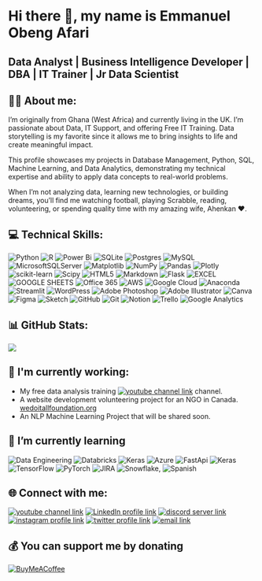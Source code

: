 # Hi there 👋, my name is Emmanuel Obeng Afari

## Data Analyst | Business Intelligence Developer | DBA | IT Trainer | Jr Data Scientist 

##  🙋‍♂️ About me:
I’m originally from Ghana (West Africa) and currently living in the UK. I’m passionate about Data, IT Support, and offering Free IT Training. Data storytelling is my favorite since it allows me to bring insights to life and create meaningful impact. <br> 

This profile showcases my projects in Database Management, Python, SQL, Machine Learning, and Data Analytics, demonstrating my technical expertise and ability to apply data concepts to real-world problems. <br>

When I’m not analyzing data, learning new technologies, or building dreams, you’ll find me watching football, playing Scrabble, reading, volunteering, or spending quality time with my amazing wife, Ahenkan ❤️.


## 💻 Technical Skills:

![Python](https://img.shields.io/badge/python-3670A0?style=for-the-badge&logo=python&logoColor=ffdd54) 
![R](https://img.shields.io/badge/r-%23276DC3.svg?style=for-the-badge&logo=r&logoColor=white)
![Power Bi](https://img.shields.io/badge/power_bi-F2C811?style=for-the-badge&logo=powerbi&logoColor=black)
![SQLite](https://img.shields.io/badge/sqlite-%2307405e.svg?style=for-the-badge&logo=sqlite&logoColor=white) 
![Postgres](https://img.shields.io/badge/postgres-%23316192.svg?style=for-the-badge&logo=postgresql&logoColor=white)
![MySQL](https://img.shields.io/badge/mysql-4479A1.svg?style=for-the-badge&logo=mysql&logoColor=white) 
![MicrosoftSQLServer](https://img.shields.io/badge/Microsoft%20SQL%20Server-CC2927?style=for-the-badge&logo=microsoft%20sql%20server&logoColor=white) 
![Matplotlib](https://img.shields.io/badge/Matplotlib-3776AB?style=for-the-badge&logo=Matplotlib&logoColor=white)
![NumPy](https://img.shields.io/badge/numpy-%23013243.svg?style=for-the-badge&logo=numpy&logoColor=white) 
![Pandas](https://img.shields.io/badge/pandas-%23150458.svg?style=for-the-badge&logo=pandas&logoColor=white) 
![Plotly](https://img.shields.io/badge/Plotly-%233F4F75.svg?style=for-the-badge&logo=plotly&logoColor=white) 
![scikit-learn](https://img.shields.io/badge/scikit--learn-%23F7931E.svg?style=for-the-badge&logo=scikit-learn&logoColor=white) 
![Scipy](https://img.shields.io/badge/SciPy-%230C55A5.svg?style=for-the-badge&logo=scipy&logoColor=%white)
![HTML5](https://img.shields.io/badge/html5-%23E34F26.svg?style=for-the-badge&logo=html5&logoColor=white) 
![Markdown](https://img.shields.io/badge/markdown-%23000000.svg?style=for-the-badge&logo=markdown&logoColor=white)
![Flask](https://img.shields.io/badge/Flask-000000?style=for-the-badge&logo=flask&logoColor=white)
![EXCEL](https://img.shields.io/badge/Microsoft_Excel-217346?style=for-the-badge&logo=microsoft-excel&logoColor=white)
![GOOGLE SHEETS](https://img.shields.io/badge/Google%20Sheets-34A853?style=for-the-badge&logo=google-sheets&logoColor=white)
![Office 365](https://img.shields.io/badge/Office%20365-D83B01?style=for-the-badge&logo=Microsoft%20Office&logoColor=white)  ![AWS](https://img.shields.io/badge/AWS-%23FF9900.svg?style=for-the-badge&logo=amazon-aws&logoColor=white) ![Google Cloud](https://img.shields.io/badge/GoogleCloud-%234285F4.svg?style=for-the-badge&logo=google-cloud&logoColor=white)  ![Anaconda](https://img.shields.io/badge/Anaconda-%2344A833.svg?style=for-the-badge&logo=anaconda&logoColor=white) ![Streamlit](https://img.shields.io/badge/Streamlit-%23FE4B4B.svg?style=for-the-badge&logo=streamlit&logoColor=white) ![WordPress](https://img.shields.io/badge/WordPress-%23117AC9.svg?style=for-the-badge&logo=WordPress&logoColor=white) ![Adobe Photoshop](https://img.shields.io/badge/adobe%20photoshop-%2331A8FF.svg?style=for-the-badge&logo=adobe%20photoshop&logoColor=white) ![Adobe Illustrator](https://img.shields.io/badge/adobe%20illustrator-%23FF9A00.svg?style=for-the-badge&logo=adobe%20illustrator&logoColor=white) ![Canva](https://img.shields.io/badge/Canva-%2300C4CC.svg?style=for-the-badge&logo=Canva&logoColor=white) ![Figma](https://img.shields.io/badge/figma-%23F24E1E.svg?style=for-the-badge&logo=figma&logoColor=white) ![Sketch](https://img.shields.io/badge/Sketch-FFB387?style=for-the-badge&logo=sketch&logoColor=black) ![GitHub](https://img.shields.io/badge/github-%23121011.svg?style=for-the-badge&logo=github&logoColor=white) ![Git](https://img.shields.io/badge/git-%23F05033.svg?style=for-the-badge&logo=git&logoColor=white) ![Notion](https://img.shields.io/badge/Notion-%23000000.svg?style=for-the-badge&logo=notion&logoColor=white) ![Trello](https://img.shields.io/badge/Trello-%23026AA7.svg?style=for-the-badge&logo=Trello&logoColor=white) 
![Google Analytics](https://img.shields.io/badge/Google%20Analytics-E37400?style=for-the-badge&logo=google%20analytics&logoColor=white)


## 📊 GitHub Stats:
![](https://nirzak-streak-stats.vercel.app/?user=ObengKojo23&theme=dark&hide_border=false)<br/>


##  🔭 I'm currently working:
- My free data analysis training [![youtube channel link](https://img.shields.io/badge/YouTube-FF0000?style=for-the-badge&logo=youtube&logoColor=white)](https://youtube.com/@ObengKojo) channel.
- A website development volunteering project for an NGO in Canada. [wedoitallfoundation.org](https://wedoitallfoundation.org)
- An NLP Machine Learning Project that will be shared soon.
  

## 🌱 I’m currently learning
![Data Engineering](https://img.shields.io/badge/Data%20Engineering-FF6C37?style=for-the-badge&logo=databricks&logoColor=white) ![Databricks](https://img.shields.io/badge/Databricks-FF3621?style=for-the-badge&logo=Databricks&logoColor=white) ![Keras](https://img.shields.io/badge/Keras-%23D00000.svg?style=for-the-badge&logo=Keras&logoColor=white) ![Azure](https://img.shields.io/badge/azure-%230072C6.svg?style=for-the-badge&logo=microsoftazure&logoColor=white) ![FastApi](https://img.shields.io/badge/fastapi-109989?style=for-the-badge&logo=FASTAPI&logoColor=white) ![Keras](https://img.shields.io/badge/Keras-D00000?style=for-the-badge&logo=Keras&logoColor=white) ![TensorFlow](https://img.shields.io/badge/TensorFlow-%23FF6F00.svg?style=for-the-badge&logo=TensorFlow&logoColor=white) ![PyTorch](https://img.shields.io/badge/PyTorch-%23EE4C2C.svg?style=for-the-badge&logo=PyTorch&logoColor=white) ![JIRA](https://img.shields.io/badge/Jira-0052CC?style=for-the-badge&logo=Jira&logoColor=white) ![Snowflake](https://img.shields.io/badge/snowflake-%2329B5E8.svg?style=for-the-badge&logo=snowflake&logoColor=white), ![Spanish](https://img.shields.io/badge/Spanish-EA4335?style=for-the-badge&logo=google-translate&logoColor=white)


## 🌐 Connect with me:
[![youtube channel link](https://img.shields.io/badge/YouTube-FF0000?style=for-the-badge&logo=youtube&logoColor=white)](https://youtube.com/@ObengKojo)
[![LinkedIn profile link](https://img.shields.io/badge/LinkedIn-%230077B5?style=for-the-badge&logo=linkedin&logoColor=white)](https://linkedin.com/in/obengafari)
[![discord server link](https://img.shields.io/badge/Discord-7289DA?style=for-the-badge&logo=discord&logoColor=white)](https://discord.gg/vZavDUs4)
[![instagram profile link](https://img.shields.io/badge/Instagram-E4405F?style=for-the-badge&logo=instagram&logoColor=white)](https://instagram.com/obeng_kojo)
[![twitter profile link](https://img.shields.io/badge/Twitter-1DA1F2?style=for-the-badge&logo=twitter&logoColor=white)](https://x.com/obengafari)
[![email link](https://img.shields.io/badge/Email-D14836?style=for-the-badge&logo=gmail&logoColor=white)](mailto:emmanuel.o.afari@gmail.com)


## 💰 You can support me by donating
[![BuyMeACoffee](https://img.shields.io/badge/Buy%20Me%20a%20Coffee-ffdd00?style=for-the-badge&logo=buy-me-a-coffee&logoColor=black)](https://buymeacoffee.com/https://buymeacoffee.com/obengkojo) 






